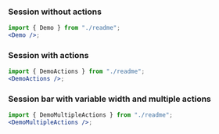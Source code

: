 ### Session without actions

```jsx harmony
import { Demo } from "./readme";
<Demo />;
```

### Session with actions

```jsx harmony
import { DemoActions } from "./readme";
<DemoActions />;
```

### Session bar with variable width and multiple actions

```jsx harmony
import { DemoMultipleActions } from "./readme";
<DemoMultipleActions />;
```
